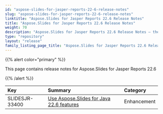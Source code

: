 ```yaml
---
id: "aspose-slides-for-jasper-reports-22-6-release-notes"
slug: "aspose-slides-for-jasper-reports-22-6-release-notes"
linktitle: "Aspose.Slides for Jasper Reports 22.6 Release Notes"
title: "Aspose.Slides for Jasper Reports 22.6 Release Notes"
weight: 70
description: "Aspose.Slides for Jasper Reports 22.6 Release Notes – the latest updates and fixes."
type: "repository"
layout: "release"
family_listing_page_title: "Aspose.Slides for Jasper Reports 22.6 Release Notes"
---
```


{{% alert color="primary" %}} 

This page contains release notes for Aspose.Slides for Jasper Reports 22.6

{{% /alert %}} 

|**Key**|**Summary**|**Category**|
| :- | :- | :- |
|SLIDESJR-33400|[Use Aspose.Slides for Java 22.6 features](/slides/java/release-notes/2022/aspose-slides-for-java-22-6-release-notes/)|Enhancement|